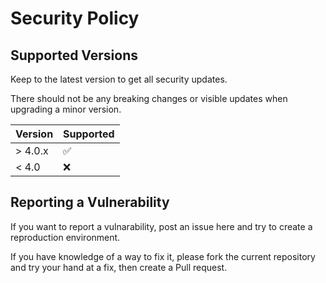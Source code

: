 # Security Policy

## Supported Versions

Keep to the latest version to get all security updates. 

There should not be any breaking changes or visible updates when upgrading a minor version.

| Version | Supported          |
| ------- | ------------------ |
| > 4.0.x | :white_check_mark: |
| < 4.0   | :x:                |

## Reporting a Vulnerability

If you want to report a vulnarability, post an issue here and try to create a reproduction environment.

If you have knowledge of a way to fix it, please fork the current repository and try your hand at a fix, then create a Pull request.
